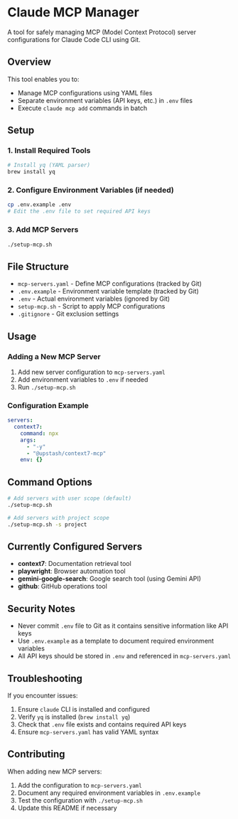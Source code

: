 # Claude MCP Manager

A tool for safely managing MCP (Model Context Protocol) server configurations for Claude Code CLI using Git.

## Overview

This tool enables you to:
- Manage MCP configurations using YAML files
- Separate environment variables (API keys, etc.) in `.env` files
- Execute `claude mcp add` commands in batch

## Setup

### 1. Install Required Tools

```bash
# Install yq (YAML parser)
brew install yq
```

### 2. Configure Environment Variables (if needed)

```bash
cp .env.example .env
# Edit the .env file to set required API keys
```

### 3. Add MCP Servers

```bash
./setup-mcp.sh
```

## File Structure

- `mcp-servers.yaml` - Define MCP configurations (tracked by Git)
- `.env.example` - Environment variable template (tracked by Git)
- `.env` - Actual environment variables (ignored by Git)
- `setup-mcp.sh` - Script to apply MCP configurations
- `.gitignore` - Git exclusion settings

## Usage

### Adding a New MCP Server

1. Add new server configuration to `mcp-servers.yaml`
2. Add environment variables to `.env` if needed
3. Run `./setup-mcp.sh`

### Configuration Example

```yaml
servers:
  context7:
    command: npx
    args:
      - "-y"
      - "@upstash/context7-mcp"
    env: {}
```

## Command Options

```bash
# Add servers with user scope (default)
./setup-mcp.sh

# Add servers with project scope
./setup-mcp.sh -s project
```

## Currently Configured Servers

- **context7**: Documentation retrieval tool
- **playwright**: Browser automation tool
- **gemini-google-search**: Google search tool (using Gemini API)
- **github**: GitHub operations tool

## Security Notes

- Never commit `.env` file to Git as it contains sensitive information like API keys
- Use `.env.example` as a template to document required environment variables
- All API keys should be stored in `.env` and referenced in `mcp-servers.yaml`

## Troubleshooting

If you encounter issues:
1. Ensure `claude` CLI is installed and configured
2. Verify `yq` is installed (`brew install yq`)
3. Check that `.env` file exists and contains required API keys
4. Ensure `mcp-servers.yaml` has valid YAML syntax

## Contributing

When adding new MCP servers:
1. Add the configuration to `mcp-servers.yaml`
2. Document any required environment variables in `.env.example`
3. Test the configuration with `./setup-mcp.sh`
4. Update this README if necessary